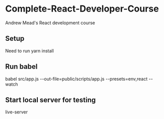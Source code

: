 # Complete-React-Developer-Course
Andrew Mead's React development course

## Setup
Need to run yarn install

## Run babel 
babel src/app.js --out-file=public/scripts/app.js --presets=env,react --watch

## Start local server for testing
live-server

